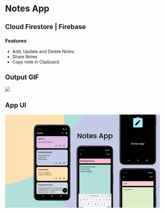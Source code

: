 # Notes App

## Cloud Firestore | Firebase

### Features

<ul>
<li>Add, Update and Delete Notes</li>
<li>Share Notes</li>
<li>Copy note in Clipboard</li>
</ul>

## Output GIF

<img src="https://github.com/RomitKatrodiya/Notes_App/blob/master/screenshots/Screenrecording-20221114-200450.gif" style=" height:600px; " data-target="animated-image.originalImage">

## App UI

![App UI](/screenshots/Notes-App.jpg)